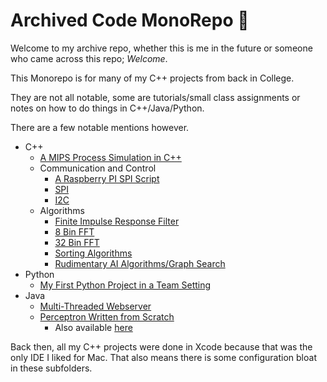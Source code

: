 # Archived Code MonoRepo :book:

Welcome to my archive repo, whether this is me in the future or someone who came across this repo; *Welcome*.

This Monorepo is for many of my C++ projects from back in College.

They are not all notable, some are tutorials/small class assignments or notes on how to do things in C++/Java/Python.

There are a few notable mentions however.
- C++
  - [A MIPS Process Simulation in C++](./src/cpp/MIPS%20Processor/)
  - Communication and Control
    - [A Raspberry PI SPI Script](./src/cpp/Raspberry-Pi-SPI-slave/)
    - [SPI](./src/MPLABXProjects/SPI.X/)
    - [I2C](./src/MPLABXProjects/I2C_Slave.X/)
  - Algorithms
    - [Finite Impulse Response Filter](./src/cpp/FIR_FileOutput/)
    - [8 Bin FFT](./src/cpp/8BinFFT/)
    - [32 Bin FFT](./src/cpp/32binFFT_FileOutput/)
    - [Sorting Algorithms](./src/Coding%20Interview%20Prep/)
    - [Rudimentary AI Algorithms/Graph Search](./src/cpp/ai)
- Python
  - [My First Python Project in a Team Setting](./src/python/myfirstProject/)
- Java
  - [Multi-Threaded Webserver](./src/java/Multi-Thread-Web-Server/)
  - [Perceptron Written from Scratch](./src/java/Neural%20Network/)
    - Also available [here](https://github.com/deleomike/Perceptron)

Back then, all my C++ projects were done in Xcode because that was the only IDE I liked for Mac. That also means there is some configuration bloat in these subfolders.